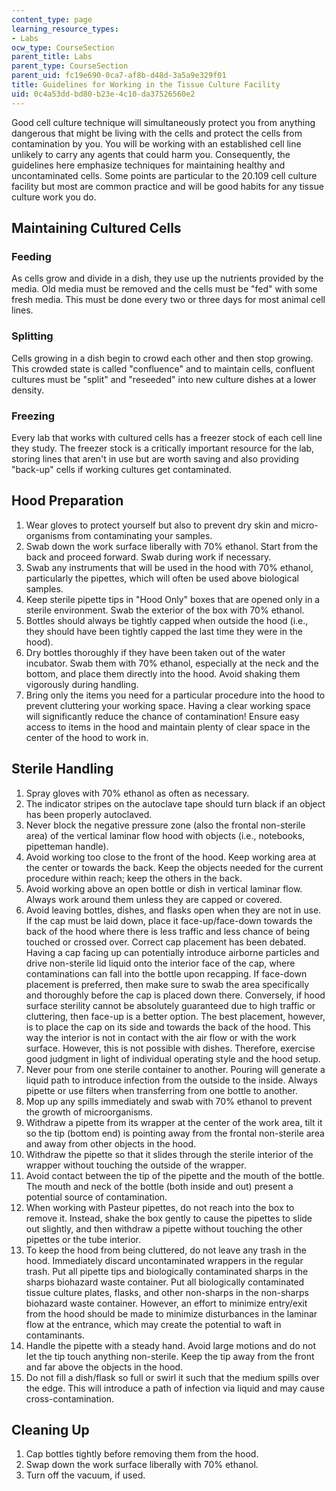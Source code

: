```yaml
---
content_type: page
learning_resource_types:
- Labs
ocw_type: CourseSection
parent_title: Labs
parent_type: CourseSection
parent_uid: fc19e690-0ca7-af8b-d48d-3a5a9e329f01
title: Guidelines for Working in the Tissue Culture Facility
uid: 0c4a53dd-bd80-b23e-4c10-da37526560e2
---
```


Good cell culture technique will simultaneously protect you from anything dangerous that might be living with the cells and protect the cells from contamination by you. You will be working with an established cell line unlikely to carry any agents that could harm you. Consequently, the guidelines here emphasize techniques for maintaining healthy and uncontaminated cells. Some points are particular to the 20.109 cell culture facility but most are common practice and will be good habits for any tissue culture work you do.

Maintaining Cultured Cells
--------------------------

### Feeding

As cells grow and divide in a dish, they use up the nutrients provided by the media. Old media must be removed and the cells must be "fed" with some fresh media. This must be done every two or three days for most animal cell lines.

### Splitting

Cells growing in a dish begin to crowd each other and then stop growing. This crowded state is called "confluence" and to maintain cells, confluent cultures must be "split" and "reseeded" into new culture dishes at a lower density.

### Freezing

Every lab that works with cultured cells has a freezer stock of each cell line they study. The freezer stock is a critically important resource for the lab, storing lines that aren't in use but are worth saving and also providing "back-up" cells if working cultures get contaminated.

Hood Preparation
----------------

1.  Wear gloves to protect yourself but also to prevent dry skin and micro-organisms from contaminating your samples.
2.  Swab down the work surface liberally with 70% ethanol. Start from the back and proceed forward. Swab during work if necessary.
3.  Swab any instruments that will be used in the hood with 70% ethanol, particularly the pipettes, which will often be used above biological samples.
4.  Keep sterile pipette tips in "Hood Only" boxes that are opened only in a sterile environment. Swab the exterior of the box with 70% ethanol.
5.  Bottles should always be tightly capped when outside the hood (i.e., they should have been tightly capped the last time they were in the hood).
6.  Dry bottles thoroughly if they have been taken out of the water incubator. Swab them with 70% ethanol, especially at the neck and the bottom, and place them directly into the hood. Avoid shaking them vigorously during handling.
7.  Bring only the items you need for a particular procedure into the hood to prevent cluttering your working space. Having a clear working space will significantly reduce the chance of contamination! Ensure easy access to items in the hood and maintain plenty of clear space in the center of the hood to work in.

Sterile Handling
----------------

1.  Spray gloves with 70% ethanol as often as necessary.
2.  The indicator stripes on the autoclave tape should turn black if an object has been properly autoclaved.
3.  Never block the negative pressure zone (also the frontal non-sterile area) of the vertical laminar flow hood with objects (i.e., notebooks, pipetteman handle).
4.  Avoid working too close to the front of the hood. Keep working area at the center or towards the back. Keep the objects needed for the current procedure within reach; keep the others in the back.
5.  Avoid working above an open bottle or dish in vertical laminar flow. Always work around them unless they are capped or covered.
6.  Avoid leaving bottles, dishes, and flasks open when they are not in use. If the cap must be laid down, place it face-up/face-down towards the back of the hood where there is less traffic and less chance of being touched or crossed over. Correct cap placement has been debated. Having a cap facing up can potentially introduce airborne particles and drive non-sterile lid liquid onto the interior face of the cap, where contaminations can fall into the bottle upon recapping. If face-down placement is preferred, then make sure to swab the area specifically and thoroughly before the cap is placed down there. Conversely, if hood surface sterility cannot be absolutely guaranteed due to high traffic or cluttering, then face-up is a better option. The best placement, however, is to place the cap on its side and towards the back of the hood. This way the interior is not in contact with the air flow or with the work surface. However, this is not possible with dishes. Therefore, exercise good judgment in light of individual operating style and the hood setup.
7.  Never pour from one sterile container to another. Pouring will generate a liquid path to introduce infection from the outside to the inside. Always pipette or use filters when transferring from one bottle to another.
8.  Mop up any spills immediately and swab with 70% ethanol to prevent the growth of microorganisms.
9.  Withdraw a pipette from its wrapper at the center of the work area, tilt it so the tip (bottom end) is pointing away from the frontal non-sterile area and away from other objects in the hood.
10.  Withdraw the pipette so that it slides through the sterile interior of the wrapper without touching the outside of the wrapper.
11.  Avoid contact between the tip of the pipette and the mouth of the bottle. The mouth and neck of the bottle (both inside and out) present a potential source of contamination.
12.  When working with Pasteur pipettes, do not reach into the box to remove it. Instead, shake the box gently to cause the pipettes to slide out slightly, and then withdraw a pipette without touching the other pipettes or the tube interior.
13.  To keep the hood from being cluttered, do not leave any trash in the hood. Immediately discard uncontaminated wrappers in the regular trash. Put all pipette tips and biologically contaminated sharps in the sharps biohazard waste container. Put all biologically contaminated tissue culture plates, flasks, and other non-sharps in the non-sharps biohazard waste container. However, an effort to minimize entry/exit from the hood should be made to minimize disturbances in the laminar flow at the entrance, which may create the potential to waft in contaminants.
14.  Handle the pipette with a steady hand. Avoid large motions and do not let the tip touch anything non-sterile. Keep the tip away from the front and far above the objects in the hood.
15.  Do not fill a dish/flask so full or swirl it such that the medium spills over the edge. This will introduce a path of infection via liquid and may cause cross-contamination.

Cleaning Up
-----------

1.  Cap bottles tightly before removing them from the hood.
2.  Swap down the work surface liberally with 70% ethanol.
3.  Turn off the vacuum, if used.